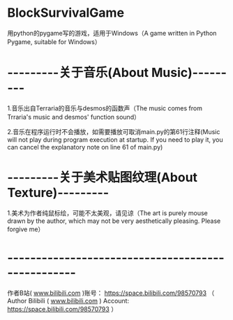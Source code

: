 # BlockSurvivalGame
用python的pygame写的游戏，适用于Windows（A game written in Python Pygame, suitable for Windows）

# ---------关于音乐(About Music)---------
1.音乐出自Terraria的音乐与desmos的函数声（The music comes from Trraria's music and desmos' function sound）

2.音乐在程序运行时不会播放，如需要播放可取消main.py的第61行注释(Music will not play during program execution at startup. If you need to play it, you can cancel the explanatory note on line 61 of main.py)

# ---------关于美术贴图纹理(About Texture)---------
1.美术为作者纯鼠标绘，可能不太美观，请见谅（The art is purely mouse drawn by the author, which may not be very aesthetically pleasing. Please forgive me）


# --------------------------------------------------
作者B站( www.bilibili.com )账号： https://space.bilibili.com/98570793  （  Author Bilibili ( www.bilibili.com ) Account: https://space.bilibili.com/98570793  ）

